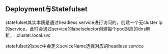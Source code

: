 ## Deployment与Statefulset

statefulset其实本质是通过headless service进行访问的，创建一个无cluster ip的service，此时会通过service的labelselector创建每个pod对应的dns解析，<pod-name>.<svc-name>.cluster.local.svc



statefulset的spec中会定义seviceName选择对应的headless service